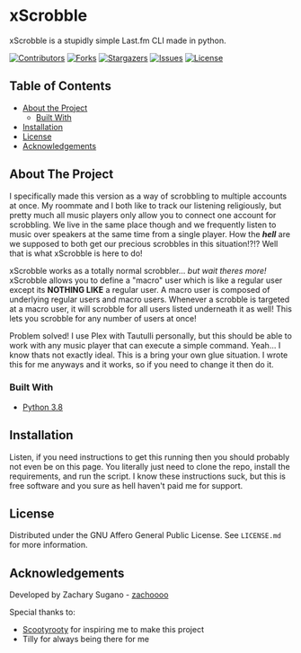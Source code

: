 # xScrobble

xScrobble is a stupidly simple Last.fm CLI made in python. 

[![Contributors][contributors-shield]][contributors-url]
[![Forks][forks-shield]][forks-url]
[![Stargazers][stars-shield]][stars-url]
[![Issues][issues-shield]][issues-url]
[![License][license-shield]][license-url]

## Table of Contents

* [About the Project](#about-the-project)
  * [Built With](#built-with)
* [Installation](#installation)
* [License](#license)
* [Acknowledgements](#acknowledgements)

## About The Project

I specifically made this version as a way of scrobbling to multiple accounts at once. My roommate and I both like to track our listening religiously, but pretty much all music players only allow you to connect one account for scrobbling. We live in the same place though and we frequently listen to music over speakers at the same time from a single player. How the ***hell*** are we supposed to both get our precious scrobbles in this situation!?!? Well that is what xScrobble is here to do!

xScrobble works as a totally normal scrobbler... *but wait theres more!* xScrobble allows you to define a "macro" user which is like a regular user except its **NOTHING LIKE** a regular user. A macro user is composed of underlying regular users and macro users. Whenever a scrobble is targeted at a macro user, it will scrobble for all users listed underneath it as well! This lets you scrobble for any number of users at once!

Problem solved! I use Plex with Tautulli personally, but this should be able to work with any music player that can execute a simple command. Yeah... I know thats not exactly ideal. This is a bring your own glue situation. I wrote this for me anyways and it works, so if you need to change it then do it.

### Built With

* [Python 3.8](https://www.python.org/)

## Installation

Listen, if you need instructions to get this running then you should probably not even be on this page. You literally just need to clone the repo, install the requirements, and run the script. I know these instructions suck, but this is free software and you sure as hell haven't paid me for support.

## License

Distributed under the GNU Affero General Public License. See `LICENSE.md` for more information.

## Acknowledgements

Developed by Zachary Sugano - [zachoooo](https://github.com/zachoooo)

Special thanks to:

* [Scootyrooty](https://github.com/Scootyrooty) for inspiring me to make this project
* Tilly for always being there for me

<!-- MARKDOWN LINKS & IMAGES -->
<!-- https://www.markdownguide.org/basic-syntax/#reference-style-links -->
[contributors-shield]: https://img.shields.io/github/contributors/zachoooo/xscrobble.svg?style=flat-square
[contributors-url]: https://github.com/zachoooo/xscrobble/graphs/contributors
[forks-shield]: https://img.shields.io/github/forks/zachoooo/xscrobble.svg?style=flat-square
[forks-url]: https://github.com/zachoooo/xscrobble/network/members
[stars-shield]: https://img.shields.io/github/stars/zachoooo/xscrobble.svg?style=flat-square
[stars-url]: https://github.com/zachoooo/xscrobble/stargazers
[issues-shield]: https://img.shields.io/github/issues/zachoooo/xscrobble.svg?style=flat-square
[issues-url]: https://github.com/zachoooo/xscrobble/issues
[license-shield]: https://img.shields.io/github/license/zachoooo/xscrobble.svg?style=flat-square
[license-url]: https://github.com/zachoooo/xscrobble/blob/master/LICENSE.md